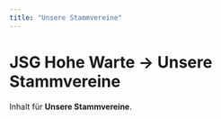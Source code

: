 ```yaml
---
title: "Unsere Stammvereine"
---
```

# JSG Hohe Warte → Unsere Stammvereine

Inhalt für **Unsere Stammvereine**.
